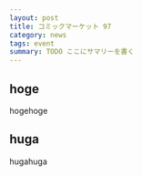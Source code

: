```yaml
---
layout: post
title: コミックマーケット 97
category: news
tags: event
summary: TODO ここにサマリーを書く
---
```


## hoge
hogehoge

## huga
hugahuga
